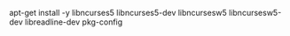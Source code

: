 apt-get install -y libncurses5 libncurses5-dev libncursesw5 libncursesw5-dev libreadline-dev pkg-config
